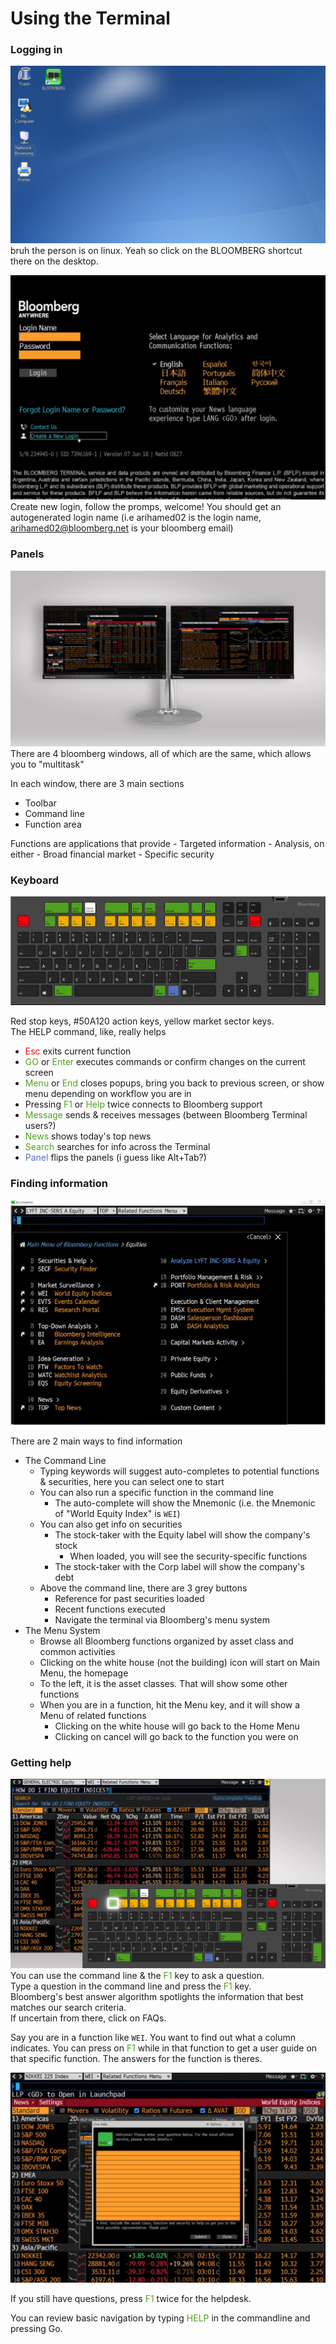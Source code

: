# Using the Terminal

### Logging in

![](https://github.com/arialhamed/static/blob/main/images/notes/bmc/1-1-1.png?raw=true)
bruh the person is on linux. Yeah so click on the BLOOMBERG shortcut there on the desktop.  

![](https://github.com/arialhamed/static/blob/main/images/notes/bmc/1-1-2.png?raw=true)
Create new login, follow the promps, welcome! You should get an autogenerated login name (i.e arihamed02 is the login name, arihamed02@bloomberg.net is your bloomberg email)  

### Panels
![](https://github.com/arialhamed/static/blob/main/images/notes/bmc/1-1-3.png?raw=true)
There are 4 bloomberg windows, all of which are the same, which allows you to "multitask"

In each window, there are 3 main sections
- Toolbar
- Command line
- Function area

Functions are applications that provide
	- Targeted information
	- Analysis, on either
		- Broad financial market
		- Specific security

### Keyboard
![](https://github.com/arialhamed/static/blob/main/images/notes/bmc/1-1-4.png?raw=true)

Red stop keys, #50A120 action keys, yellow market sector keys.  
The HELP command, like, really helps
- <span style="color:#FE000B;">Esc</span> exits current function
- <span style="color:#50A120;">GO</span> or <span style="color:#50A120;">Enter</span> executes commands or confirm changes on the current screen
- <span style="color:#50A120;">Menu</span> or <span style="color:#50A120;">End</span> closes popups, bring you back to previous screen, or show menu depending on workflow you are in
- Pressing <span style="color:#50A120;">F1</span> or <span style="color:#50A120;">Help</span> twice connects to Bloomberg support
- <span style="color:#50A120;">Message</span> sends & receives messages (between Bloomberg Terminal users?)
- <span style="color:#50A120;">News</span> shows today's top news
- <span style="color:#50A120;">Search</span> searches for info across the Terminal
- <span style="color:#5871B3;">Panel</span> flips the panels (i guess like Alt+Tab?)

### Finding information
![](https://github.com/arialhamed/static/blob/main/images/notes/bmc/1-1-5.png?raw=true)

There are 2 main ways to find information
- The Command Line
	- Typing keywords will suggest auto-completes to potential functions & securities, here you can select one to start
	- You can also run a specific function in the command line
		- The auto-complete will show the Mnemonic (i.e. the Mnemonic of "World Equity Index" is `WEI`)
	- You can also get info on securities
		- The stock-taker with the Equity label will show the company's stock
			- When loaded, you will see the security-specific functions
		- The stock-taker with the Corp label will show the company's debt
	- Above the command line, there are 3 grey buttons
		- Reference for past securities loaded
		- Recent functions executed
		- Navigate the terminal via Bloomberg's menu system
- The Menu System
	- Browse all Bloomberg functions organized by asset class and common activities
	- Clicking on the white house (not the building) icon will start on Main Menu, the homepage
	- To the left, it is the asset classes. That will show some other functions
	- When you are in a function, hit the Menu key, and it will show a Menu of related functions
		- Clicking on the white house will go back to the Home Menu
		- Clicking on cancel will go back to the function you were on

### Getting help
![](https://github.com/arialhamed/static/blob/main/images/notes/bmc/1-1-6.png?raw=true)
You can use the command line & the <span style="color:#50A120;">F1</span> key to ask a question.  
Type a question in the command line and press the <span style="color:#50A120;">F1</span> key.  
Bloomberg's best answer algorithm spotlights the information that best matches our search criteria.  
If uncertain from there, click on FAQs.  

Say you are in a function like `WEI`. You want to find out what a column indicates. You can press on <span style="color:#50A120;">F1</span> while in that function to get a user guide on that specific function. The answers for the function is theres.  

![](https://github.com/arialhamed/static/blob/main/images/notes/bmc/1-1-7.png?raw=true)

If you still have questions, press <span style="color:#50A120;">F1</span> twice for the helpdesk.  

You can review basic navigation by typing <span style="color:#50A120;">HELP</span> in the commandline and pressing Go.  


